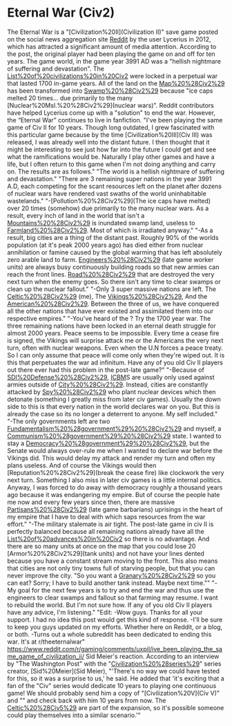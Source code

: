 # Eternal War (Civ2)

The Eternal War is a "[Civilization%20II](Civilization II)" save game posted on the social news aggregation site [Reddit](Reddit) by the user Lycerius in 2012, which has attracted a significant amount of media attention. According to the post, the original player had been playing the game on and off for ten years. The game world, in the game year 3991 AD was a "hellish nightmare of suffering and devastation". The [List%20of%20civilizations%20in%20Civ2](civilizations) were locked in a perpetual war that lasted 1700 in-game years. All of the land on the [Map%20%28Civ2%29](map) has been transformed into [Swamp%20%28Civ2%29](swampland) because "ice caps melted 20 times... due primarily to the many [Nuclear%20Msl.%20%28Civ2%29](nuclear wars)". Reddit contributors have helped Lycerius come up with a "solution" to end the war. However, the “Eternal War” continues to live in fanfiction.
"I've been playing the same game of Civ II for 10 years. Though long outdated, I grew fascinated with this particular game because by the time [Civilization%20III](Civ III) was released, I was already well into the distant future. I then thought that it might be interesting to see just how far into the future I could get and see what the ramifications would be. Naturally I play other games and have a life, but I often return to this game when I'm not doing anything and carry on. The results are as follows."
"The world is a hellish nightmare of suffering and devastation."
"There are 3 remaining super nations in the year 3991 A.D, each competing for the scant resources left on the planet after dozens of nuclear wars have rendered vast swaths of the world uninhabitable wastelands."
"-[Pollution%20%28Civ2%29](The ice caps have melted) over 20 times (somehow) due primarily to the many nuclear wars. As a result, every inch of land in the world that isn't a [Mountains%20%28Civ2%29](mountain) is inundated swamp land, useless to [Farmland%20%28Civ2%29](farming). Most of which is irradiated anyway."
"-As a result, big cities are a thing of the distant past. Roughly 90% of the worlds population (at it's peak 2000 years ago) has died either from nuclear annihilation or famine caused by the global warming that has left absolutely zero arable land to farm. [Engineers%20%28Civ2%29](Engineers) (late game worker units) are always busy continuously building roads so that new armies can reach the front lines. [Road%20%28Civ2%29](Roads) that are destroyed the very next turn when the enemy goes. So there isn't any time to clear swamps or clean up the nuclear fallout."
"-Only 3 super massive nations are left. The [Celtic%20%28Civ2%29](Celts) (me), The [Vikings%20%28Civ2%29](Vikings), And the [American%20%28Civ2%29](Americans). Between the three of us, we have conquered all the other nations that have ever existed and assimilated them into our respective empires."
"-You've heard of the ? Try the 1700 year war. The three remaining nations have been locked in an eternal death struggle for almost 2000 years. Peace seems to be impossible. Every time a cease fire is signed, the Vikings will surprise attack me or the Americans the very next turn, often with nuclear weapons. Even when the U.N forces a peace treaty. So I can only assume that peace will come only when they're wiped out. It is this that perpetuates the war ad infinitum. Have any of you old Civ II players out there ever had this problem in the post-late game?"
 "-Because of [SDI%20Defense%20%28Civ2%29](SDI), [ICBM](ICBM)S are usually only used against armies outside of [City%20%28Civ2%29](cities). Instead, cities are constantly attacked by [Spy%20%28Civ2%29](spies) who plant nuclear devices which then detonate (something I greatly miss from later civ games). Usually the down side to this is that every nation in the world declares war on you. But this is already the case so its no longer a deterrent to anyone. My self included."
 "-The only governments left are two [Fundamentalism%20%28government%29%20%28Civ2%29](theocracies) and myself, a [Communism%20%28government%29%20%28Civ2%29](communist) state. I wanted to stay a [Democracy%20%28government%29%20%28Civ2%29](democracy), but the Senate would always over-rule me when I wanted to declare war before the Vikings did. This would delay my attack and render my turn and often my plans useless. And of course the Vikings would then [Reputation%20%28Civ2%29](break the cease fire) like clockwork the very next turn. Something I also miss in later civ games is a little internal politics. Anyway, I was forced to do away with democracy roughly a thousand years ago because it was endangering my empire. But of course the people hate me now and every few years since then, there are massive [Partisans%20%28Civ2%29](guerrilla) (late game barbarians) uprisings in the heart of my empire that I have to deal with which saps resources from the war effort."
"-The military stalemate is air tight. The post-late game in civ II is perfectly balanced because all remaining nations already have all the [List%20of%20advances%20in%20Civ2](technologies) so there is no advantage. And there are so many units at once on the map that you could lose 20 [Armor%20%28Civ2%29](tank units) and not have your lines dented because you have a constant stream moving to the front. This also means that cities are not only tiny towns full of starving people, but that you can never improve the city. "So you want a [Granary%20%28Civ2%29](granary) so you can eat? Sorry; I have to build another tank instead. Maybe next time.""
"-My goal for the next few years is to try and end the war and thus use the engineers to clear swamps and fallout so that farming may resume. I want to rebuild the world. But I'm not sure how. If any of you old Civ II players have any advice, I'm listening."
"Edit: -Wow guys. Thanks for all your support. I had no idea this post would get this kind of response. -I'll be sure to keep you guys updated on my efforts. Whether here on Reddit, or a blog, or both. -Turns out a whole subreddit has been dedicated to ending this war. It's at r/theeternalwar"
 https://www.reddit.com/r/gaming/comments/uxpil/ive_been_playing_the_same_game_of_civilization_ii/
Sid Meier's reaction.
According to an interview by "The Washington Post" with the "[Civilization%20%28series%29](Civilization)" series creator, [Sid%20Meier](Sid Meier), "'There's no way we could have tested for this, so it was a surprise to us,' he said. He added that 'it's exciting that a fan of the "Civ" series would dedicate 10 years to playing one continuous game! We should probably send him a copy of "[Civilization%20V](Civ V)" and "" and check back with him 10 years from now. The [Celtic%20%28Civ5%29](Celts) are part of the expansion, so it's possible someone could play themselves into a similar scenario.'"